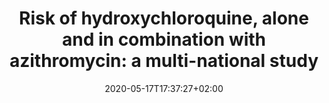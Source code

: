 ---
'@context': https://schema.org
'@type': MedicalObservationalStudy

title: "Risk of hydroxychloroquine, alone and in combination with azithromycin: a multi-national study"
subtitle: ""
summary: ""
authors: []
tags: []
categories: []
date: 2020-05-17T17:37:27+02:00
lastmod: 2020-05-17T17:37:27+02:00
featured: false
draft: false
layout: newStudy

id: EUPAS34497
name: "Risk of hydroxychloroquine, alone and in combination with azithromycin: a multi-national study"
description: Retrospective, real-world, observational study to estimate the population-level effects of hydroxychloroquine among patients with rheumatoid arthritis. Designed and executed during the OHDSI community COVID-19 virtual study-a-thon (March 26-29) to inform healthcare decision-making in response to the current global pandemic.
disambiguatingDescription: Estimation study
license: http://www.encepp.eu/encepp_studies/index.shtml
datePublished: 02-04-2020
contributor:
- '@type': Person
  name: Jennifer Lane
- '@type': Person
  name: James Weaver
- '@type': Person
  name: Daniel Prieto-Alhambra
- '@type': Person
  name: Daniel Morales
- '@type': Person
  name: Martijn Schuemie
- '@type': Person
  name: Kristina Fister
- '@type': Person
  name: Marc Suchard
- '@type': Person
  name: Sajan Khosla
- '@type': Person
  name: Ajit Londhe
- '@type': Person
  name: Danielle Newby
- '@type': Person
  name: Haini Wen
- '@type': Person
  name: Paula Casajust
- '@type': Person
  name: Andrea Margulis
studyDesign:
  '@type': MedicalObservationalStudyDesign
  id: 
  version: v1.4
  dateModified: 01-04-2020
  url: https://github.com/ohdsi-studies/Covid19EstimationHydroxychloroquine/blob/master/documents/OHDSI%20COVID-19%20Studyathon_PLE_HCQ_Protocol_v1.4.pdf
healthCondition:
- '@type': MedicalCondition
  name: Disease caused by severe acute respiratory syndrome coronavirus 2,
  code:
    '@type': MedicalCode
    termCode: 37311061
    codingSystem: Condition
    inDefinedTermset: https://github.com/OHDSI/Vocabulary-v5.0
studySubject:
- '@type': Drug
  name: Hydroxychloroquine
  code:
    '@type': MedicalCode
    termCode: 1777087
    codingSystem: Drug
    inDefinedTermset: https://github.com/OHDSI/Vocabulary-v5.0
- '@type': Drug
  name: Sulfasalazine
  code:
    '@type': MedicalCode
    termCode: 964339
    codingSystem: Drug
    inDefinedTermset: https://github.com/OHDSI/Vocabulary-v5.0
- '@type': Drug
  name: Azithromycin
  code:
    '@type': MedicalCode
    termCode: 1734104
    codingSystem: Drug
    inDefinedTermset: https://github.com/OHDSI/Vocabulary-v5.0
- '@type': Drug
  name: Amoxicillin
  code:
    '@type': MedicalCode
    termCode: 1713332
    codingSystem: Drug
    inDefinedTermset: https://github.com/OHDSI/Vocabulary-v5.0
subjectOf:
  '@type': Event
  name: COVID-19 virtual study-a-thon
  organizer:
    '@type': Organization
    name: OHDSI
  location: Microsoft Teams
  startDate: 26-03-2020
  endDate: 29-03-2020
result:
- '@type': MedicalScholarlyArticle
  url: 
- '@type': WebApplication
  url: https://data.ohdsi.org/Covid19EstimationHydroxychloroquine/
hasPart:
- '@type': SoftwareApplication
  name: Atlas
  installURL: https://github.com/OHDSI/Atlas/wiki/Atlas-Setup-Guide
  softwareVersion: 
  maintainer:
    '@type': Organization
    name: OHDSI
- '@type': SoftwareSourceCode
  codeRepository: https://github.com/ohdsi-studies/Covid19EstimationHydroxychloroquine
  programmingLanguage: R
  version: 
  maintainer:
    '@type': Organization
    name: OHDSI
citation:
- '@type': ScholarlyArticle
  url: 
  author:
  - '@type': Person
    name: 
  - '@type': Person
    name: 
  datePublished: 
  headline: 
  publisher:
    '@type': Organization
    name: 
- '@type':  ScholarlyArticle
  url:
  author:
  - '@type': Person
    name: 
  - '@type': Person
    name: 
  datePublished: 
  headline: 
  publisher:
    '@type': Organization
    name: 
---